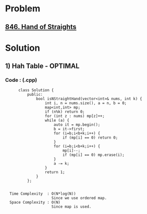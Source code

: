 # Problem

## [846. Hand of Straights](https://leetcode.com/problems/hand-of-straights/)


# Solution 

## 1) Hah Table - OPTIMAL

       
      
      
   ### Code : (.cpp)
    
          class Solution {
              public:
                  bool isNStraightHand(vector<int>& nums, int k) {
                      int i, n = nums.size(), a = n, b = 0;
                      map<int,int> mp;
                      if (n%k) return 0;
                      for (int z : nums) mp[z]++;
                      while (a) {
                          auto it = mp.begin();
                          b = it->first;
                          for (i=b;i<b+k;i++) {
                              if (mp[i] == 0) return 0;
                          }
                          for (i=b;i<b+k;i++) {
                              mp[i]--;
                              if (mp[i] == 0) mp.erase(i);
                          }
                          a -= k;
                      }
                      return 1;
                  }
              };

 
      Time Complexity  : O(N*log(N)) 
                         Since we use ordered map.
      Space Complexity : O(N)
                         Since map is used.
